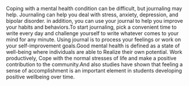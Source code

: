 Coping with a mental health condition can be difficult, but journaling may help. Journaling can help you deal with stress, anxiety, depression, and bipolar disorder. in addition, you can use your journal to help you improve your habits and behaviors.To start journaling, pick a convenient time to write every day and challenge yourself to write whatever comes to your mind for any minute. Using journal is to process your feelings or work on your self-improvement goals.Good mental health is defined as a state of well-being where individuals are able to Realize their own potential. Work productively, Cope with the normal stresses of life and make a positive contribution to the community.And also studies have shown that feeling a sense of accomplishment is an important element in students developing positive wellbeing over time. 
